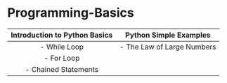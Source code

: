 # Programming-Basics

|Introduction to Python Basics  | Python Simple Examples        |
|:----------------------------: | :----------------------------:|
|- While Loop                   | - The Law of Large Numbers    |
|- For Loop                     |                               |
|- Chained Statements           |                               |
